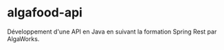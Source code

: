 # algafood-api
Développement d'une API en Java en suivant la formation Spring Rest par AlgaWorks.


